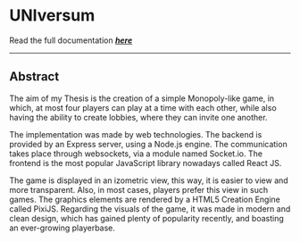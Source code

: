 # UNIversum

Read the full documentation [***here***](/docs/2122_2_SzenteDa%CC%81niel_A1A9CA_Szakdolgozat_VP.pdf)

---

## Abstract

The aim of my Thesis is the creation of a simple Monopoly-like game, in which,
at most four players can play at a time with each other, while also having the ability
to create lobbies, where they can invite one another.

The implementation was made by web technologies. The backend is provided by
an Express server, using a Node.js engine. The communication takes place through
websockets, via a module named Socket.io.
The frontend is the most popular JavaScript library nowadays called React JS.

The game is displayed in an izometric view, this way, it is easier to view and more
transparent. Also, in most cases, players prefer this view in such games. The
graphics elements are rendered by a HTML5 Creation Engine called PixiJS.
Regarding the visuals of the game, it was made in modern and clean design, which
has gained plenty of popularity recently, and boasting an ever-growing playerbase.
